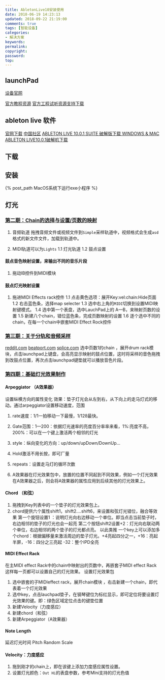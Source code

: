 ```yaml
---
title: AbletonLive10安装使用
date: 2018-06-19 14:23:13
updated: 2018-09-22 21:19:00
comments: true
tags: [智能设备]
categories:
- 解决方案
keywords: 
permalink: 
copyright: 
password: 
top:   
---
```

## launchPad
[设备官网](https://global.novationmusic.com)

[官方教程资源](https://global.novationmusic.com/launch/launchpad-mini/support-downloads)
[官方工程试听资源支持下载](https://intro.novationmusic.com/join-the-dub-side)

## ableton live 软件
[官网下载](https://www.ableton.com/en/trial/)
[中国社区](http://abletive.com)
[ABLETON LIVE 10.0.1 SUITE 破解版下载 WINDOWS & MAC](https://launchpadxm.com/class/ableton-live-10-0-1-suite-破解版下载.html)
[ABLETON LIVE10.0.1破解机下载](http://p27uwfdhv.bkt.clouddn.com/static/soft/Ableton%2010%20KeyGen%20v1.3.0.zip)


## 下载


## 安装
{% post_path MacOS系统下运行exe小程序 %}
## 灯光

### [第二期：Chain的选择与设置/页数的映射](http://www.bilibili.com/video/av12189950)
1. 音频轨道
拖拽音频文件或视频文件到`Simple`采样轨道中，视频格式会生成`asd`格式的新文件文件，加载到轨道中。

1. MIDI轨道可以为`Lights`
1.1 灯光轨道
1.2 鼓点设置
#### 鼓点音色映射设置，来输出不同的音乐片段
1. 拖动IB控件到MIDI模块

#### 鼓点灯光映射设置
1. 拖进MIDI Effects rack控件
1.1 点击黄色选项：展开Key:vel:chain:Hide页面
1.2 右击蓝色条，选择map selecter
1.3 选中右上角的`MIDI`切换到设置MIDI映射键模式。
1.4 选中第一个表盘，选中LauchPad上的 A—B，来映射页数的设置
1.5 新建八个chain，错位蓝色条，完成页数映射的设置
1.6 逐个选中不同的chain，在每一个chain中嵌套MIDI Effect Rock控件

### [第三期：关于分轨和音频采样](http://www.bilibili.com/video/av12319673)
[reddit.com](https://www.reddit.com/r/SongStems/)
[beatport.com](https://www.beatport.com/stems)
[splice.com](https://splice.com/explore/contests)
选中页数1的chain ，展开drum rack模块，点击launchpad上键盘，会高亮显示映射的鼓点位置，这时将采样的音色拖拽到改鼓点位置，再次点击launchpad键垫就可以播放音色片段。

### [第四期：基础灯光效果制作](http://www.bilibili.com/video/av12431271)
#### Arpeggiator （A效果器）
设置纵横方向的属性变化
效果：垫子灯光会从左到右，从下向上的走马灯式的移动。通过arpeggiator设置移动速度，范围
1. rate速度：1/1一拍移动一下最慢，1/128最快。
2. Gate范围：1—200：依据灯光速率的亮度百分率率来看，1%:亮度不高，200%：可以在一个键上激活两个相邻的灯光
3. style：纵向变化的方向：up/down/upDown/DownUp...
4. Hold激活不用长按，即可厂量
5. repeats：设置走马灯的循环次数

6. A效果器在灯光效果包中，放置的位置不同起到不同效果，例如一个灯光效果在A效果器之后，则会将A效果器的属性应用到后续其他的灯光效果上。

#### Chord （和弦）
1. 拖拽到Key列表中的一个垫子的灯光效果包上。
2. chord提供六个属性shift1，shift2....shift6，来设置和弦灯光错位，融合等效果
第一个旋钮设置1 ：说明灯光向右边移动一个单位。即当点击当前垫子时，右边相邻的垫子的灯光也会一起亮
第二个按钮shift2设置+2：灯光向右联动两个单位，右边相邻的两个垫子的灯光都点亮。
以此类推
一个key上可以添加多个chord：根据偏移量来激活周边的垫子灯光。+4亮起四分之一，+16：亮起半屏，-16：四分之三亮起 -32：整个lPD全亮

#### MIDI Effect Rack
在主MIDI effect Rack中的chain中映射出的页数中，再嵌套子MIDI effect Rack这样每一页都可以设置自己的灯光效果。
设置灯光效果包
1. 选中嵌套的子MIDIeffect rack，展开chain模块 ，右击新建一个chain，即代表着一个灯光效果
2. 选中key，点击lauchpad垫子，在钢琴键位为标红显示，即可定位将要设置灯光效果的键。即：绿色区域定位点击的键垫位置
3. 新建Velocity（力度感应）
4. 新建chord（和弦）
5. 新建Arpeggiator（A效果器）

#### Note Length
延迟灯光时间
Pitch
Random
Scale
#### Velocity：力度感应
1. 拖到刚才的chain上，即在该键上添加力度感应属性设置。
2. 设置灯光颜色：`Out Hi`的表盘参数，参考MIni支持的灯光色值

